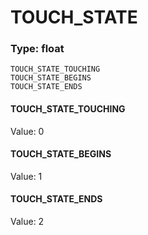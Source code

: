 # TOUCH_STATE
### Type: float
```
TOUCH_STATE_TOUCHING
TOUCH_STATE_BEGINS
TOUCH_STATE_ENDS
```
#### TOUCH_STATE_TOUCHING
Value: 0
#### TOUCH_STATE_BEGINS
Value: 1
#### TOUCH_STATE_ENDS
Value: 2
